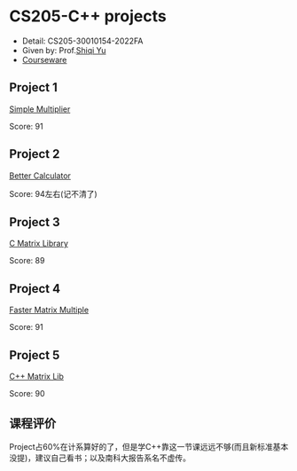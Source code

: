 # CS205-C++ projects

- Detail: CS205-30010154-2022FA
- Given by: Prof.[Shiqi Yu](https://github.com/ShiqiYu)
- [Courseware](https://github.com/ShiqiYu/CPP)

## Project 1

[Simple Multiplier](https://github.com/uint44t/CS205/tree/master/project1)

Score: 91

## Project 2

[Better Calculator](https://github.com/uint44t/CS205/tree/master/project2)

Score: 94左右(记不清了)

## Project 3

[C Matrix Library](https://github.com/uint44t/CS205/tree/master/project3)

Score: 89

## Project 4

[Faster Matrix Multiple](https://github.com/uint44t/CS205/tree/master/project4)

Score: 91

## Project 5

[C++ Matrix Lib](https://github.com/uint44t/CS205/tree/master/project5)

Score: 90

## 课程评价

Project占60%在计系算好的了，但是学C++靠这一节课远远不够(而且新标准基本没提)，建议自己看书；以及南科大报告系名不虚传。
